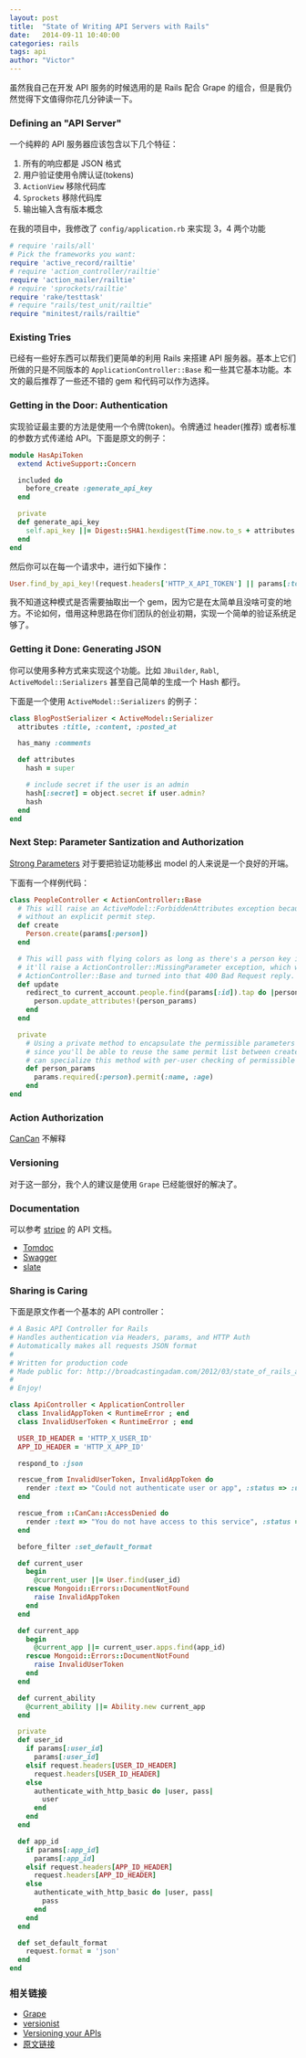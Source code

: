 ```yaml
---
layout: post
title:  "State of Writing API Servers with Rails"
date:   2014-09-11 10:40:00
categories: rails
tags: api
author: "Victor"
---
```


虽然我自己在开发 API 服务的时候选用的是 Rails 配合 Grape 的组合，但是我仍然觉得下文值得你花几分钟读一下。

### Defining an "API Server"

一个纯粹的 API 服务器应该包含以下几个特征：

1. 所有的响应都是 JSON 格式
2. 用户验证使用令牌认证(tokens)
3. ```ActionView``` 移除代码库
4. ```Sprockets``` 移除代码库
5. 输出输入含有版本概念

在我的项目中，我修改了 ```config/application.rb``` 来实现 3，4 两个功能

```ruby
# require 'rails/all'
# Pick the frameworks you want:
require 'active_record/railtie'
# require 'action_controller/railtie'
require 'action_mailer/railtie'
# require 'sprockets/railtie'
require 'rake/testtask'
# require "rails/test_unit/railtie"
require "minitest/rails/railtie"
```

### Existing Tries

已经有一些好东西可以帮我们更简单的利用 Rails 来搭建 API 服务器。基本上它们所做的只是不同版本的 ```ApplicationController::Base``` 和一些其它基本功能。本文的最后推荐了一些还不错的 gem 和代码可以作为选择。

### Getting in the Door: Authentication

实现验证最主要的方法是使用一个令牌(token)。令牌通过 header(推荐) 或者标准的参数方式传递给 API。下面是原文的例子：

```ruby
module HasApiToken
  extend ActiveSupport::Concern

  included do
    before_create :generate_api_key
  end

  private
  def generate_api_key
    self.api_key ||= Digest::SHA1.hexdigest(Time.now.to_s + attributes.inspect)
  end
end
```

然后你可以在每一个请求中，进行如下操作：

```ruby
User.find_by_api_key!(request.headers['HTTP_X_API_TOKEN'] || params[:token])
```

我不知道这种模式是否需要抽取出一个 gem，因为它是在太简单且没啥可变的地方。不论如何，借用这种思路在你们团队的创业初期，实现一个简单的验证系统足够了。

### Getting it Done: Generating JSON

你可以使用多种方式来实现这个功能。比如 ```JBuilder```, ```Rabl```, ```ActiveModel::Serializers``` 甚至自己简单的生成一个 Hash 都行。

下面是一个使用 ```ActiveModel::Serializers``` 的例子：

```ruby
class BlogPostSerializer < ActiveModel::Serializer
  attributes :title, :content, :posted_at

  has_many :comments

  def attributes
    hash = super

    # include secret if the user is an admin
    hash[:secret] = object.secret if user.admin?
    hash
  end
end
```

### Next Step: Parameter Santization and Authorization

[Strong Parameters](https://github.com/rails/strong_parameters) 对于要把验证功能移出 model 的人来说是一个良好的开端。

下面有一个样例代码：

```ruby
class PeopleController < ActionController::Base
  # This will raise an ActiveModel::ForbiddenAttributes exception because it's using mass assignment
  # without an explicit permit step.
  def create
    Person.create(params[:person])
  end

  # This will pass with flying colors as long as there's a person key in the parameters, otherwise
  # it'll raise a ActionController::MissingParameter exception, which will get caught by
  # ActionController::Base and turned into that 400 Bad Request reply.
  def update
    redirect_to current_account.people.find(params[:id]).tap do |person|
      person.update_attributes!(person_params)
    end
  end

  private
    # Using a private method to encapsulate the permissible parameters is just a good pattern
    # since you'll be able to reuse the same permit list between create and update. Also, you
    # can specialize this method with per-user checking of permissible attributes.
    def person_params
      params.required(:person).permit(:name, :age)
    end
end
```

### Action Authorization

[CanCan](https://github.com/ryanb/cancan) 不解释

### Versioning

对于这一部分，我个人的建议是使用 ```Grape``` 已经能很好的解决了。

### Documentation

可以参考 [stripe](https://stripe.com/docs/api) 的 API 文档。

* [Tomdoc](http://tomdoc.org/)
* [Swagger](http://swagger.io/)
* [slate](https://github.com/tripit/slate)

### Sharing is Caring

下面是原文作者一个基本的 API controller：

```ruby
# A Basic API Controller for Rails
# Handles authentication via Headers, params, and HTTP Auth
# Automatically makes all requests JSON format
#
# Written for production code
# Made public for: http://broadcastingadam.com/2012/03/state_of_rails_apis
#
# Enjoy!

class ApiController < ApplicationController
  class InvalidAppToken < RuntimeError ; end
  class InvalidUserToken < RuntimeError ; end

  USER_ID_HEADER = 'HTTP_X_USER_ID'
  APP_ID_HEADER = 'HTTP_X_APP_ID'

  respond_to :json

  rescue_from InvalidUserToken, InvalidAppToken do
    render :text => "Could not authenticate user or app", :status => :unauthorized
  end

  rescue_from ::CanCan::AccessDenied do
    render :text => "You do not have access to this service", :status => :forbidden
  end

  before_filter :set_default_format

  def current_user
    begin
      @current_user ||= User.find(user_id)
    rescue Mongoid::Errors::DocumentNotFound
      raise InvalidAppToken
    end
  end

  def current_app
    begin
      @current_app ||= current_user.apps.find(app_id)
    rescue Mongoid::Errors::DocumentNotFound
      raise InvalidUserToken
    end
  end

  def current_ability
    @current_ability ||= Ability.new current_app
  end

  private
  def user_id
    if params[:user_id]
      params[:user_id]
    elsif request.headers[USER_ID_HEADER]
      request.headers[USER_ID_HEADER]
    else
      authenticate_with_http_basic do |user, pass|
        user
      end
    end
  end

  def app_id
    if params[:app_id]
      params[:app_id]
    elsif request.headers[APP_ID_HEADER]
      request.headers[APP_ID_HEADER]
    else
      authenticate_with_http_basic do |user, pass|
        pass
      end
    end
  end

  def set_default_format
    request.format = 'json'
  end
end
```

### 相关链接

* [Grape](https://github.com/intridea/grape)
* [versionist](https://github.com/bploetz/versionist)
* [Versioning your APIs](http://freelancing-gods.com/posts/versioning_your_ap_is)
* [原文链接](http://hawkins.io/2012/03/state_of_rails_apis/)
